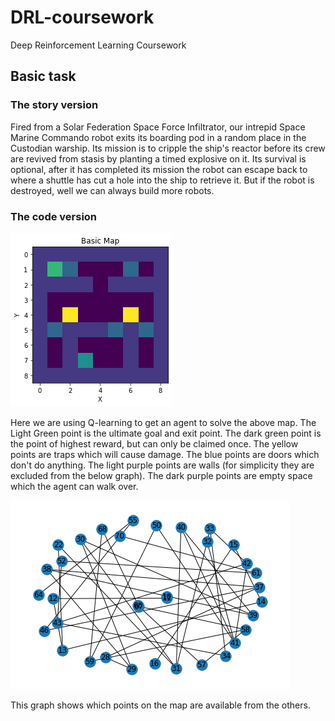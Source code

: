# DRL-coursework
Deep Reinforcement Learning Coursework

## Basic task
### The story version
Fired from a Solar Federation Space Force Infiltrator, our intrepid Space Marine Commando robot exits its boarding pod in a random place in the Custodian warship. Its mission is to cripple the ship's reactor before its crew are revived from stasis by planting a timed explosive on it. Its survival is optional, after it has completed its mission the robot can escape back to where a shuttle has cut a hole into the ship to retrieve it. But if the robot is destroyed, well we can always build more robots.
### The code version
![Basic Map](img/basic_map.png)

Here we are using Q-learning to get an agent to solve the above map. The Light Green point is the ultimate goal and exit point. The dark green point is the point of highest reward, but can only be claimed once. The yellow points are traps which will cause damage. The blue points are doors which don't do anything. The light purple points are walls (for simplicity they are excluded from the below graph). The dark purple points are empty space which the agent can walk over.

![Basic Map Graph](img/basic_map_graph.png)

This graph shows which points on the map are available from the others.